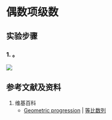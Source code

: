 # 偶数项级数

## 实验步骤
### 1. 。
![](/images/数系/等比数列/偶数项级数/1a1.jpg)

## 参考文献及资料

1. 维基百科
	- [Geometric progression](https://en.wikipedia.org/wiki/Geometric_progression) | [等比数列](https://zh.wikipedia.org/wiki/%E7%AD%89%E6%AF%94%E6%95%B0%E5%88%97) 